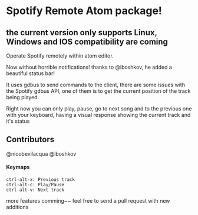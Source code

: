 # Spotify Remote Atom package!

## the current version only supports Linux, Windows and IOS compatibility are coming
Operate Spotify remotely within atom editor.

Now without horrible notifications! thanks to @iboshkov, he added a beautiful status bar!

It uses gdbus to send commands to the client, there are some issues with the Spotify gdbus API, one of them is to get the current position of the track being played.

Right now you can only play, pause, go to next song and to the previous one with your keyboard, having a visual response showing the current track and it's status

## Contributors
@nicobevilacqua
@iboshkov

#### Keymaps
```
ctrl-alt-x: Previous track
ctrl-alt-c: Play/Pause
ctrl-alt-v: Next track
```

more features comming~~
feel free to send a pull request with new additions  
